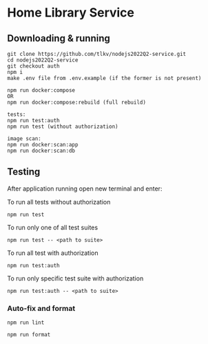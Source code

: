 # Home Library Service

## Downloading & running

```
git clone https://github.com/tlkv/nodejs2022Q2-service.git
cd nodejs2022Q2-service
git checkout auth
npm i
make .env file from .env.example (if the former is not present)

npm run docker:compose
OR
npm run docker:compose:rebuild (full rebuild)

tests:
npm run test:auth
npm run test (without authorization)

image scan:
npm run docker:scan:app
npm run docker:scan:db
```

## Testing

After application running open new terminal and enter:

To run all tests without authorization

```
npm run test
```

To run only one of all test suites

```
npm run test -- <path to suite>
```

To run all test with authorization

```
npm run test:auth
```

To run only specific test suite with authorization

```
npm run test:auth -- <path to suite>
```

### Auto-fix and format

```
npm run lint
```

```
npm run format
```
